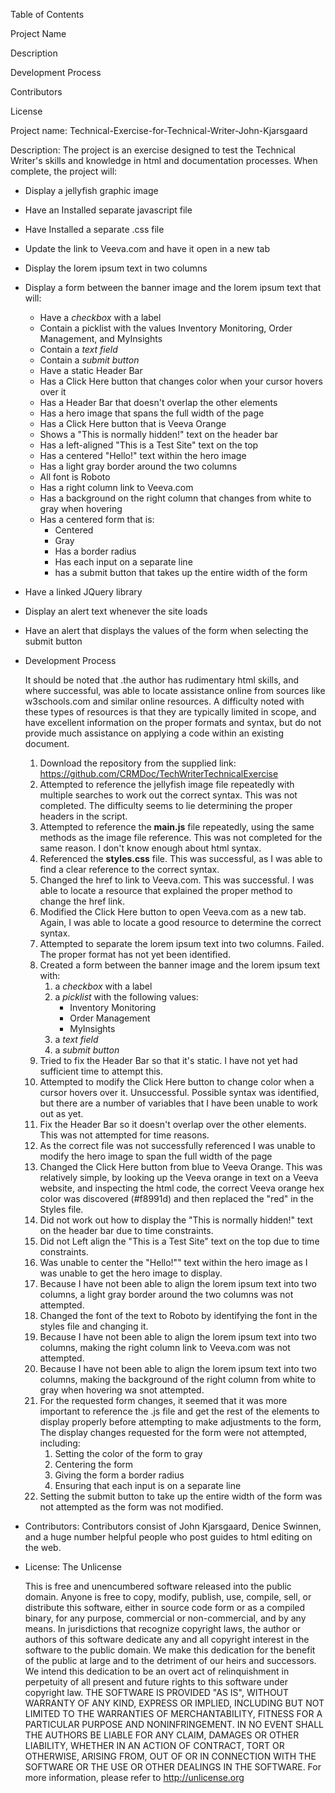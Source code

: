 Table of Contents

Project Name

Description

Development Process

Contributors

License

Project name: Technical-Exercise-for-Technical-Writer-John-Kjarsgaard

Description: The project is an exercise designed to test the Technical Writer's skills and knowledge in html and documentation processes. When complete, the project will:

- Display a jellyfish graphic image
- Have an Installed separate javascript file
- Have Installed a separate .css file
- Update the link to Veeva.com and have it open in a new tab
- Display the lorem ipsum text in two columns
- Display a form between the banner image and the lorem ipsum text that will:
  -  Have a _checkbox_ with a label
  - Contain a picklist with the values Inventory Monitoring, Order Management, and MyInsights
  - Contain a _text field_
  - Contain a _submit button_
  - Have a static Header Bar
  - Has a Click Here button that changes color when your cursor hovers over it
  - Has a Header Bar that doesn't overlap the other elements
  - Has a hero image that spans the full width of the page
  - Has a Click Here button that is Veeva Orange
  - Shows a "This is normally hidden!" text on the header bar
  - Has a left-aligned "This is a Test Site" text on the top
  - Has a centered "Hello!" text within the hero image
  - Has a light gray border around the two columns
  - All font is Roboto
  - Has a right column link to Veeva.com
  - Has a background on the right column that changes from white to gray when hovering
  - Has a centered form that is:
    - Centered
    - Gray
    - Has a border radius
    - Has each input on a separate line
    - has a submit button that takes up the entire width of the form
- Have a linked JQuery library
- Display an alert text whenever the site loads
- Have an alert that displays the values of the form when selecting the submit button

- Development Process

  It should be noted that .the author has rudimentary html skills, and where successful, was able to locate assistance online from sources like w3schools.com and similar online resources. A difficulty noted with these types of resources is that they are typically limited in scope, and have excellent information on the proper formats and syntax, but do not provide much assistance on applying a code within an existing document.

  1. Download the repository from the supplied link: https://github.com/CRMDoc/TechWriterTechnicalExercise
  2. Attempted to reference the jellyfish image file repeatedly with multiple searches to work out the correct syntax. This was not completed. The difficulty seems to lie determining the proper headers in the script. 
  3. Attempted to reference the __main.js__ file repeatedly, using the same methods as the image file reference. This was not completed for the same reason. I don't know enough about html syntax.
  4. Referenced the __styles.css__ file. This was successful, as  I was able to find a clear reference to the correct syntax. 
  5. Changed the href to link to Veeva.com. This was successful. I was able to locate a resource that explained the proper method to change  the href link.
  6. Modified the Click Here button to open Veeva.com as a new tab. Again, I was able to locate a good resource to determine the correct syntax.
  7. Attempted to separate the lorem ipsum text into two columns. Failed. The proper format has not yet been identified.
  8. Created a form between the banner image and the lorem ipsum text with:
     1. a _checkbox_ with a label
     2. a _picklist_ with the following values:
        - Inventory Monitoring
        - Order Management
        - MyInsights
     3.  a _text field_
     4.  a _submit button_
  9. Tried to fix the Header Bar so that it's static. I have not yet had sufficient time to attempt this.
  10. Attempted to modify the Click Here button to change color when a cursor hovers over it. Unsuccessful. Possible syntax was identified, but there are a number of variables that I have been unable to work out as yet.
  11. Fix the Header Bar so it doesn't overlap over the other elements. This was not attempted for time reasons.
  12. As the correct file was not successfully referenced I was unable to modify the hero image to span the full width of the page
  13. Changed the Click Here button from blue to Veeva Orange. This was relatively simple, by looking up the Veeva orange in text on a Veeva website, and inspecting the html code, the correct Veeva orange hex color was discovered (#f8991d) and then replaced the "red" in the Styles file.
  14. Did not work out how to display the "This is normally hidden!" text on the header bar due to time constraints.
  15. Did not Left align the "This is a Test Site" text on the top due to time constraints.
  16. Was unable to center the "Hello!"" text within the hero image as I was unable to get the hero image to display.
  17. Because I have not been able to align the lorem ipsum text into two columns, a light gray border around the two columns was not attempted.
  18. Changed the font of the text to Roboto by identifying the font in the styles file and changing it.
  19. Because I have not been able to align the lorem ipsum text into two columns, making  the right column link to Veeva.com was not attempted.
  20. Because I have not been able to align the lorem ipsum text into two columns, making  the background of the right column from white to gray when hovering wa snot attempted.
  21. For the requested form changes, it seemed that it was more important to reference the .js  file and get the rest of the elements to display properly before attempting to make adjustments to the form, The display changes requested for the form were not attempted, including:
      1. Setting the color of the form to gray
      2. Centering the form
      3. Giving the form a border radius 
      4. Ensuring that each input is on a separate line
  22. Setting the submit button to take up the entire width of the form was not attempted as the form was not modified.

- Contributors: Contributors consist of John Kjarsgaard, Denice Swinnen, and a huge number helpful people who post guides to html editing on the web.

- License: The Unlicense 

  This is free and unencumbered software released into the public domain.
  Anyone is free to copy, modify, publish, use, compile, sell, or
  distribute this software, either in source code form or as a compiled
  binary, for any purpose, commercial or non-commercial, and by any
  means.
  In jurisdictions that recognize copyright laws, the author or authors
  of this software dedicate any and all copyright interest in the
  software to the public domain. We make this dedication for the benefit
  of the public at large and to the detriment of our heirs and
  successors. We intend this dedication to be an overt act of
  relinquishment in perpetuity of all present and future rights to this
  software under copyright law.
  THE SOFTWARE IS PROVIDED "AS IS", WITHOUT WARRANTY OF ANY KIND,
  EXPRESS OR IMPLIED, INCLUDING BUT NOT LIMITED TO THE WARRANTIES OF
  MERCHANTABILITY, FITNESS FOR A PARTICULAR PURPOSE AND NONINFRINGEMENT.
  IN NO EVENT SHALL THE AUTHORS BE LIABLE FOR ANY CLAIM, DAMAGES OR
  OTHER LIABILITY, WHETHER IN AN ACTION OF CONTRACT, TORT OR OTHERWISE,
  ARISING FROM, OUT OF OR IN CONNECTION WITH THE SOFTWARE OR THE USE OR
  OTHER DEALINGS IN THE SOFTWARE.
  For more information, please refer to <http://unlicense.org>

